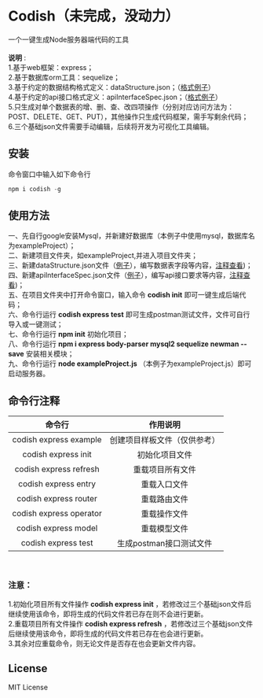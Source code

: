 # Codish（未完成，没动力）
 一个一键生成Node服务器端代码的工具<br><br>
 **说明** :<br>
 1.基于web框架：express；<br>
 2.基于数据库orm工具：sequelize；<br>
 3.基于约定的数据结构格式定义：dataStructure.json；（[格式例子](https://github.com/ershing/codish/blob/master/dataStructure.json)）<br>
 4.基于约定的api接口格式定义：apiInterfaceSpec.json；（[格式例子](https://github.com/ershing/codish/blob/master/apiInterfaceSpec.json)）<br>
 5.只生成对单个数据表的增、删、查、改四项操作（分别对应访问方法为：POST、DELETE、GET、PUT），其他操作只生成代码框架，需手写剩余代码；<br>
 6.三个基础json文件需要手动编辑，后续将开发为可视化工具编辑。

## 安装
命令窗口中输入如下命令行
```javascript
npm i codish -g
```
## 使用方法
 一、先自行google安装Mysql，并新建好数据库（本例子中使用mysql，数据库名为exampleProject）；<br>
 二、新建项目文件夹，如exampleProject,并进入项目文件夹；<br>
 三、新建dataStructure.json文件（[例子](https://github.com/ershing/codish/blob/master/dataStructure.json)），编写数据表字段等内容，[注释查看](https://github.com/ershing/codish/blob/master/dataStructureNotes.json))；<br>
 四、新建apiInterfaceSpec.json文件（[例子](https://github.com/ershing/codish/blob/master/apiInterfaceSpec.json)），编写api接口要求等内容，[注释查看](https://github.com/ershing/codish/blob/master/apiInterfaceSpecNotes.json))；<br>
 五、在项目文件夹中打开命令窗口，输入命令 **codish init** 即可一键生成后端代码；<br>
 六、命令行运行 **codish express test** 即可生成postman测试文件，文件可自行导入或一键测试；<br>
 七、命令行运行 **npm init** 初始化项目；<br>
 八、命令行运行 **npm i express body-parser mysql2 sequelize newman --save** 安装相关模块；<br>
 九、命令行运行 **node exampleProject.js** （本例子为exampleProject.js）即可启动服务器。<br>

## 命令行注释
| 命令行       | 作用说明 | 
| :--------:    | :-----:  | 
| codish express example  | 创建项目样板文件（仅供参考）  |
| codish express init  | 初始化项目文件   |
| codish express refresh  | 重载项目所有文件   |
| codish express entry  | 重载入口文件   |
| codish express router  | 重载路由文件   |
| codish express operator  | 重载操作文件   |
| codish express model  | 重载模型文件   |
| codish express test  | 生成postman接口测试文件   |
<br>

### 注意：<br>
1.初始化项目所有文件操作 **codish express init** ，若修改过三个基础json文件后继续使用该命令，即将生成的代码文件若已存在则不会进行更新。<br>
2.重载项目所有文件操作 **codish express refresh** ，若修改过三个基础json文件后继续使用该命令，即将生成的代码文件若已存在也会进行更新。<br>
3.其余对应重载命令，则无论文件是否存在也会更新文件内容。

## License
MIT License


